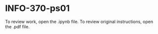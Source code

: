 # INFO-370-ps01

To review work, open the .ipynb file. To review original instructions, open the .pdf file.
